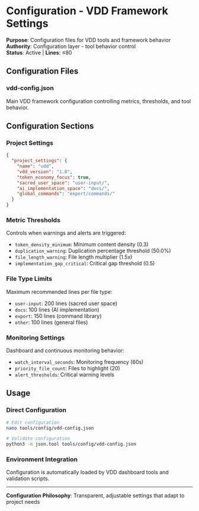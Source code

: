 # Configuration - VDD Framework Settings

**Purpose**: Configuration files for VDD tools and framework behavior  
**Authority**: Configuration layer - tool behavior control  
**Status**: Active | **Lines**: ≤80

## Configuration Files

### vdd-config.json
Main VDD framework configuration controlling metrics, thresholds, and tool behavior.

## Configuration Sections

### Project Settings
```json
{
  "project_settings": {
    "name": "vdd",
    "vdd_version": "1.0",
    "token_economy_focus": true,
    "sacred_user_space": "user-input/",
    "ai_implementation_space": "docs/",
    "global_commands": "export/commands/"
  }
}
```

### Metric Thresholds
Controls when warnings and alerts are triggered:
- `token_density_minimum`: Minimum content density (0.3)
- `duplication_warning`: Duplication percentage threshold (50.0%)
- `file_length_warning`: File length multiplier (1.5x)
- `implementation_gap_critical`: Critical gap threshold (0.5)

### File Type Limits
Maximum recommended lines per file type:
- `user-input`: 200 lines (sacred user space)
- `docs`: 100 lines (AI implementation)
- `export`: 150 lines (command library)
- `other`: 100 lines (general files)

### Monitoring Settings
Dashboard and continuous monitoring behavior:
- `watch_interval_seconds`: Monitoring frequency (60s)
- `priority_file_count`: Files to highlight (20)
- `alert_thresholds`: Critical warning levels

## Usage

### Direct Configuration
```bash
# Edit configuration
nano tools/config/vdd-config.json

# Validate configuration
python3 -m json.tool tools/config/vdd-config.json
```

### Environment Integration
Configuration is automatically loaded by VDD dashboard tools and validation scripts.

---

**Configuration Philosophy**: Transparent, adjustable settings that adapt to project needs